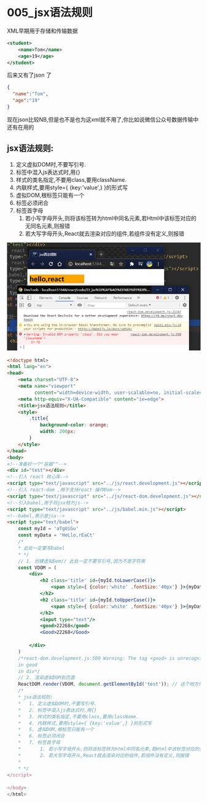 # 005_jsx语法规则

XML早期用于存储和传输数据

```xml
<student>
    <name>Tom</name>
    <age>19</age>
</student>
```

后来又有了json 了

```json
{
  "name":"Tom",
  "age":"19"
}
```

现在json比较NB,但是也不是也为这xml就不用了,你比如说微信公众号数据传输中还有在用的

    
## jsx语法规则:
1. 定义虚拟DOM时,不要写引号.
2. 标签中混入js表达式时,用{}
3. 样式的类名指定,不要用class,要用className.
4. 内联样式,要用style={ {key:'value',} }的形式写
5. 虚拟DOM,根标签只能有一个
6. 标签必须闭合
7. 标签首字母
    1. 若小写字母开头,则将该标签转为html中同名元素,若Html中该标签对应的无同名元素,则报错
    2. 若大写字母开头,React就去渲染对应的组件,若组件没有定义,则报错

![image-20210309093047913](img/image-20210309093047913.png)

```html
<!doctype html>
<html lang="en">
<head>
    <meta charset="UTF-8">
    <meta name="viewport"
          content="width=device-width, user-scalable=no, initial-scale=1.0, maximum-scale=1.0, minimum-scale=1.0">
    <meta http-equiv="X-UA-Compatible" content="ie=edge">
    <title>jsx语法规则</title>
    <style>
        .title{
            background-color: orange;
            width: 200px;
        }
    </style>
</head>
<body>
<!--准备好一个"容器""-->
<div id="test"></div>
<!--引入 react 核心库-->
<script type="text/javascript" src="../js/react.development.js"></script>
<!--引入 react-dom ,用于支持react 操作Dom-->
<script type="text/javascript" src="../js/react-dom.development.js"></script>
<!--引入babel,用于将jsx转为js-->
<script type="text/javascript" src="../js/babel.min.js"></script>
<!--babel,表示是jsx-->
<script type="text/babel">
    const myId = 'aTgUiGu'
    const myData = 'HeLlo,rEaCt'
    /*
    * 此处一定要写babel
    * */
    // 1. 创建虚拟Dom// 此处一定不要写引号,因为不是字符串
    const VDOM = (
        <div>
            <h2 class='title' id={myId.toLowerCase()}>
                <span style={ {color:'white' ,fontSize:'40px'} }>{myData.toLowerCase()}</span>
            </h2>
            <h2 class='title' id={myId.toUpperCase()}>
                <span style={ {color:'white' ,fontSize:'40px'} }>{myData.toLowerCase()}</span>
            </h2>
            <input type="text"/>
            <good>22268</good>
            <Good>22268</Good>

        </div>
    )
    /*react-dom.development.js:500 Warning: The tag <good> is unrecognized in this browser. If you meant to render a React component, start its name with an uppercase letter.
    in good
    in div*/
    // 2. 渲染虚拟DOM到页面
    ReactDOM.render(VDOM, document.getElementById('test')); // 这个地方你不服
    /*
    * jsx语法规则:
    *   1. 定义虚拟DOM时,不要写引号.
    *   2. 标签中混入js表达式时,用{}
    *   3. 样式的类名指定,不要用class,要用className.
    *   4. 内联样式,要用style={ {key:'value',} }的形式写
    *   5. 虚拟DOM,根标签只能有一个
    *   6. 标签必须闭合
    *   7. 标签首字母
    *       1. 若小写字母开头,则将该标签转为html中同名元素,若Html中该标签对应的无同名元素,则报错
    *       2. 若大写字母开头,React就去渲染对应的组件,若组件没有定义,则报错
    *
    * */
</script>

</body>
</html>

```